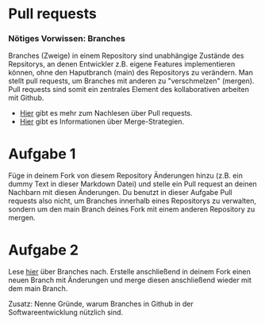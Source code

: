 # Pull requests

### Nötiges Vorwissen: Branches

Branches (Zweige) in einem Repository sind unabhängige Zustände des Repsitorys, an denen Entwickler z.B. eigene Features implementieren können, ohne den Haputbranch (main) des Repositorys zu verändern. Man stellt pull requests, um Branches mit anderen zu "verschmelzen" (mergen). Pull requests sind somit ein zentrales Element des kollaborativen arbeiten mit Github.

- [Hier](https://docs.github.com/en/pull-requests/collaborating-with-pull-requests/proposing-changes-to-your-work-with-pull-requests/about-pull-requests) gibt es mehr zum Nachlesen über Pull requests.
- [Hier](https://docs.github.com/en/repositories/configuring-branches-and-merges-in-your-repository/configuring-pull-request-merges/about-merge-methods-on-github) gibt es Informationen über Merge-Strategien.

# Aufgabe 1

Füge in deinem Fork von diesem Repository Änderungen hinzu (z.B. ein dummy Text in dieser Markdown Datei) und stelle ein Pull request an deinen Nachbarn mit diesen Änderungen. Du benutzt in dieser Aufgabe Pull requests also nicht, um Branches innerhalb eines Repositorys zu verwalten, sondern um den main Branch deines Fork mit einem anderen Repository zu mergen.

# Aufgabe 2
 Lese [hier](https://docs.github.com/en/pull-requests/collaborating-with-pull-requests/proposing-changes-to-your-work-with-pull-requests/about-branches) über Branches nach. Erstelle anschließend in deinem Fork einen neuen Branch mit Änderungen und merge diesen anschließend wieder mit dem main Branch. 

Zusatz: Nenne Gründe, warum Branches in Github in der Softwareentwicklung nützlich sind.
